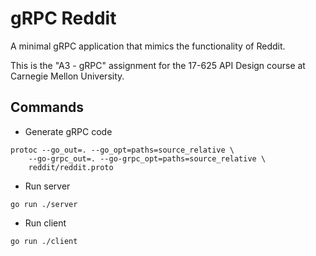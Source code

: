 # gRPC Reddit

A minimal gRPC application that mimics the functionality of Reddit.

This is the "A3 - gRPC" assignment for the 17-625 API Design course at Carnegie Mellon University.

## Commands

- Generate gRPC code

```shell
protoc --go_out=. --go_opt=paths=source_relative \
    --go-grpc_out=. --go-grpc_opt=paths=source_relative \
    reddit/reddit.proto
```

- Run server

```shell
go run ./server
```

- Run client

```shell
go run ./client
```
